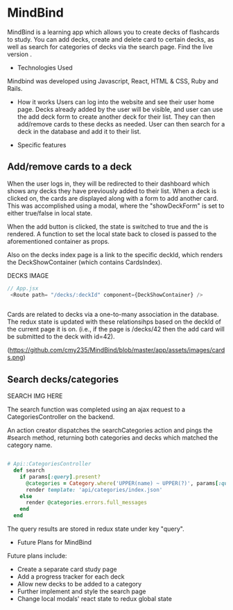 # MindBind

MindBind is a learning app which allows you to create decks of flashcards to study.  You can add decks, create and delete card to certain decks, as well as search for categories of decks via the search page. Find the live version <HERE>.
  
* Technologies Used

Mindbind was developed using Javascript, React, HTML & CSS, Ruby and Rails.  

* How it works
Users can log into the website and see their user home page.  Decks already added by the user will be visible, and user can use the add deck form to create another deck for their list.  They can then add/remove cards to these decks as needed.  User can then search for a deck in the database and add it to their list.

* Specific features

Add/remove cards to a deck
--

When the user logs in, they will be redirected to their dashboard which shows any decks they have previously added to their list.  When a deck is clicked on, the cards are displayed along with a form to add another card.  This was accomplished using a modal, where the "showDeckForm" is set to either true/false in local state.

When the add button is clicked, the state is switched to true and the <AddDeckContainer /> is rendered.  A function to set the local state back to closed is passed to the aforementioned container as props.

Also on the decks index page is a link to the specific deckId, which renders the DeckShowContainer (which contains CardsIndex).

DECKS IMAGE


```javascript
// App.jsx
 <Route path= "/decks/:deckId" component={DeckShowContainer} />
 
```
Cards are related to decks via a one-to-many association in the database.  The redux state is updated with these relationsihps based on the deckId of the current page it is on. (i.e., if the page is /decks/42 then the add card will be submitted to the deck with id=42). 

(https://github.com/cmy235/MindBind/blob/master/app/assets/images/cards.png)


Search decks/categories
--

SEARCH IMG HERE

The search function was completed using an ajax request to a CategoriesController on the backend.

An action creator dispatches the searchCategories action and pings the #search method, returning both categories and decks which matched the category name.

```ruby

# Api::CategoriesController
  def search
    if params[:query].present?
      @categories = Category.where('UPPER(name) ~ UPPER(?)', params[:query].upcase)
      render template: 'api/categories/index.json'
    else
      render @categories.errors.full_messages
    end
  end
```

The query results are stored in redux state under key "query".

* Future Plans for MindBind

Future plans include:
* Create a separate card study page
* Add a progress tracker for each deck
* Allow new decks to be added to a category
* Further implement and style the search page
* Change local modals' react state to redux global state


